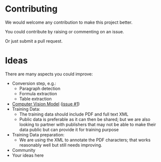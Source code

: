 # Contributing

We would welcome any contribution to make this project better.

You could contribute by raising or commenting on an issue.

Or just submit a pull request.

# Ideas

There are many aspects you could improve:

* Conversion step, e.g.:
  * Paragraph detection
  * Formula extraction
  * Table extraction
* [Computer Vision Model](https://github.com/elifesciences/sciencebeam-gym/wiki/Computer-Vision-Model) ([issue #1](https://github.com/elifesciences/sciencebeam-gym/issues/1))
* Training Data:
  * The training data should include PDF and full text XML
  * Public data is preferable as it can then be shared; but we are also looking to partner with publishers that may not be able to make their data public but can provide it for training purpose
* Training Data preparation:
  * We are using the XML to annotate the PDF characters; that works reasonably well but still needs improving.
* Community
* Your ideas here
